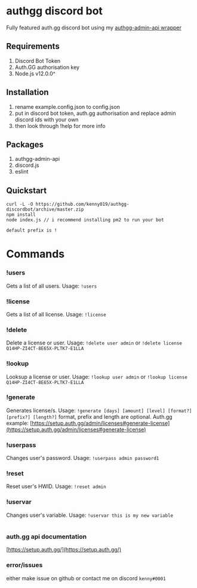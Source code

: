 # authgg discord bot
Fully featured auth.gg discord bot using my [authgg-admin-api wrapper](https://www.npmjs.com/package/authgg-admin-api)

## Requirements
1. Discord Bot Token
2. Auth.GG authorisation key
3. Node.js v12.0.0^

## Installation
1. rename example.config.json to config.json
2. put in discord bot token, auth.gg authorisation and replace admin discord ids with your own
3. then look through !help for more info


## Packages
1. authgg-admin-api
2. discord.js
3. eslint

## Quickstart

```
curl -L -O https://github.com/kenny019/authgg-discordbot/archive/master.zip
npm install
node index.js // i recommend installing pm2 to run your bot

default prefix is !
```

# Commands
### !users
Gets a list of all users. Usage: `!users`

### !license
Gets a list of all license. Usage: `!license`

### !delete
Delete a license or user. Usage: `!delete user admin` or `!delete license Q14HP-ZI4CT-8E65X-PLTK7-E1LLA`

### !lookup
Looksup a license or user. Usage: `!lookup user admin` or `!lookup license Q14HP-ZI4CT-8E65X-PLTK7-E1LLA`

### !generate
Generates license/s. Usage: `!generate [days] [amount] [level] [format?] [prefix?] [length?]` format, prefix and length are optional.
Auth.gg example: [https://setup.auth.gg/admin/licenses#generate-license](https://setup.auth.gg/admin/licenses#generate-license)

### !userpass
Changes user's password. Usage: `!userpass admin password1`

### !reset
Reset user's HWID. Usage: `!reset admin`

### !uservar
Changes user's variable. Usage: `!uservar this is my new variable`

#
### auth.gg api documentation
[https://setup.auth.gg/](https://setup.auth.gg/)

### error/issues
either make issue on github or contact me on discord `kenny#0001`